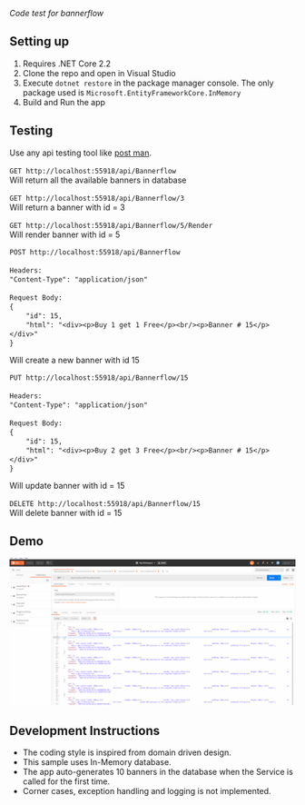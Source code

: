 
*Code test for bannerflow*

## Setting up

1. Requires .NET Core 2.2
2. Clone the repo and open in Visual Studio
3. Execute `dotnet restore` in the package manager console. The only package used is `Microsoft.EntityFrameworkCore.InMemory`
4. Build and Run the app

## Testing
Use any api testing tool like [post man](https://www.getpostman.com/).

`GET http://localhost:55918/api/Bannerflow`  
Will return all the available banners in database

`GET http://localhost:55918/api/Bannerflow/3`  
Will return a banner with id = 3

`GET http://localhost:55918/api/Bannerflow/5/Render`  
Will render banner with id = 5

```
POST http://localhost:55918/api/Bannerflow

Headers:
"Content-Type": "application/json"

Request Body:
{
    "id": 15,
    "html": "<div><p>Buy 1 get 1 Free</p><br/><p>Banner # 15</p></div>"
}
```
Will create a new banner with id 15

```
PUT http://localhost:55918/api/Bannerflow/15

Headers:
"Content-Type": "application/json"

Request Body:
{
    "id": 15,
    "html": "<div><p>Buy 2 get 3 Free</p><br/><p>Banner # 15</p></div>"
}
```
Will update banner with id = 15

`DELETE http://localhost:55918/api/Bannerflow/15`  
Will delete banner with id = 15

## Demo
![](demo/BannerFlow.gif)

## Development Instructions
* The coding style is inspired from domain driven design.
* This sample uses In-Memory database.
* The app auto-generates 10 banners in the database when the Service is called for the first time.
* Corner cases, exception handling and logging is not implemented.